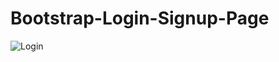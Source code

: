 # Bootstrap-Login-Signup-Page

![Login](https://user-images.githubusercontent.com/120028205/221374270-56442715-4c6d-4b24-bb90-312f41ff7d88.png)
